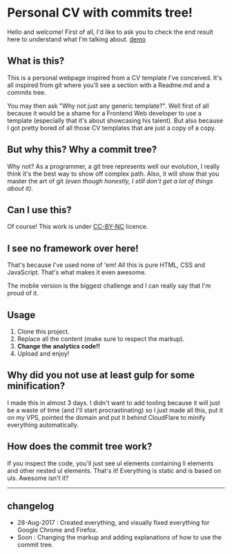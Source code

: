 # Personal CV with commits tree!

Hello and welcome! First of all, I'd like to ask you to check the end result here to understand what I'm talking about.
[demo](http://www.tarekjellali.me/)

## What is this?

This is a personal webpage inspired from a CV template I've conceived. It's all inspired from git where you'll see a section with a Readme.md and a commits tree.

You may then ask "Why not just any generic template?". Well first of all because it would be a shame for a Frontend Web developer to use a template (especially that it's about showcasing his talent). But also because I got pretty bored of all those CV templates that are just a copy of a copy.

## But why this? Why a commit tree?

Why not? As a programmer, a git tree represents well our evolution, I really think it's the best way to show off complex path. Also, it will show that you master the art of git *(even though honestly, I still don't get a lot of things about it)*.

## Can I use this?

Of course! This work is under [CC-BY-NC](https://creativecommons.org/licenses/by-nc/2.0/) licence.

## I see no framework over here!

That's because I've used none of 'em! All this is pure HTML, CSS and JavaScript. That's what makes it even awesome.

The mobile version is the biggest challenge and I can really say that I'm proud of it.

## Usage
1. Clone this project.
2. Replace all the content (make sure to respect the markup).
3. **Change the analytics code!!**
4. Upload and enjoy!

## Why did you not use at least gulp for some minification?

I made this in almost 3 days. I didn't want to add tooling because it will just be a waste of time (and I'll start procrastinating) so I just made all this, put it on my VPS, pointed the domain and put it behind CloudFlare to minify everything automatically.

## How does the commit tree work?

If you inspect the code, you'll just see ul elements containing li elements and other nested ul elements. That's it! Everything is static and is based on uls. Awesome isn't it?

----
## changelog
* 28-Aug-2017 : Created everything, and visually fixed everything for Google Chrome and Firefox.
* Soon : Changing the markup and adding explanations of how to use the commit tree.
